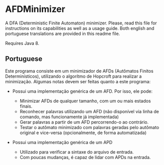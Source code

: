 AFDMinimizer
============
A DFA (Deterministic Finite Automaton) minimizer. Please, read this file for instructions on its capabilities as well as a usage guide. Both english and portuguese translations are provided in this readme file.

Requires Java 8.

Portuguese
-----------
Este programa consiste em um minimizador de AFDs (Autômatos Finitos Determinísticos), utilizando o algorítmo de Hopcroft para realizar a minimização. Algumas notas devem ser feitas quanto a este programa:

- Possui uma implementação genérica de um AFD. Por isso, ele pode:
    - Minimizar AFDs de qualquer tamanho, com um ou mais estados finais.
    - Reconhecer palavras utilizando um AFD (não disponível via linha de comando, mas funcionamente já implementada)
    - Gerar palavras a partir de um AFD percorrendo-o ao contrário.
    - Testar o autômato minimizado com palavras geradas pelo autômato original e vice-versa (opcionalmente, de forma automatizada)

- Possui uma implementação genérica de um APD
    - Utilizado para verificar a sintaxe do arquivo de entrada.
    - Com poucas mudanças, é capaz de lidar com APDs na entrada.
